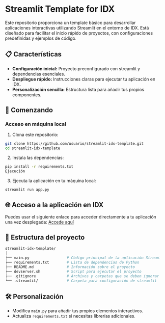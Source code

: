 # Streamlit Template for IDX
Este repositorio proporciona un template básico para desarrollar aplicaciones interactivas utilizando Streamlit en el entorno de IDX. Está diseñado para facilitar el inicio rápido de proyectos, con configuraciones predefinidas y ejemplos de código.

## 📋 Características
- **Configuración inicial:** Proyecto preconfigurado con streamlit y dependencias esenciales.
- **Despliegue rápido:** Instrucciones claras para ejecutar tu aplicación en IDX.
- **Personalización sencilla:** Estructura lista para añadir tus propios componentes.

## 🚀 Comenzando

### Acceso en máquina local
1. Clona este repositorio:

```bash
git clone https://github.com/usuario/streamlit-idx-template.git
cd streamlit-idx-template
```

2. Instala las dependencias:
```bash
pip install -r requirements.txt
Ejecución
```

3. Ejecuta la aplicación en tu máquina local:
```bash
streamlit run app.py
```

## 🌐 Acceso a la aplicación en IDX
Puedes usar el siguiente enlace para acceder directamente a tu aplicación una vez desplegada:
[Accede aquí](https://idx.google.com/new?template=https://github.com/ivand4a/streamlit-idx-template) <!-- Reemplaza # con el enlace proporcionado por IDX -->

## 📂 Estructura del proyecto
```bash
streamlit-idx-template/
│
├── main.py                 # Código principal de la aplicación Streamlit
├── requirements.txt        # Lista de dependencias de Python
├── README.md               # Información sobre el proyecto
├── devserver.sh            # Script para ejecutar el proyecto
├── .gitignore              # Archivos y carpetas que se deben ignorar en Git
└── .streamlit/             # Carpeta para configuración de streamlit
```

## 🛠️ Personalización
+ Modifica `main.py` para añadir tus propios elementos interactivos.
+ Actualiza `requirements.txt` si necesitas librerías adicionales.


